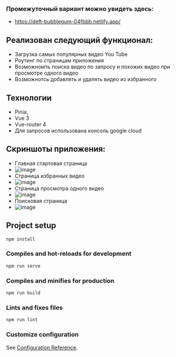 ### Промежуточный вариант можно увидеть здесь:
- https://deft-bubblegum-04fbbb.netlify.app/

## Реализован следующий функционал:
- Загрузка самых популярных видео You Tube
- Роутинг по страницам приложения
- Возможномть поиска видео по запросу и похожих видео при просмотре одного видео
- Возможнотсь добавлять и удалять видео из избранного

## Технологии
- Pinia,
- Vue 3
- Vue-router 4
- Для запросов использована консоль google cloud

## Скриншоты приложения:
- Главная стартовая страница
- ![image](https://github.com/Kalliacto/Mini_video_service/assets/98468178/93af8ee2-e556-4e3b-ba8d-06b236a4f29f)
- Страница избранных видео
- ![image](https://github.com/Kalliacto/Mini_video_service/assets/98468178/f6c18559-a537-47ac-9032-d1b355605892)
- Страница просмотра одного видео
-  ![image](https://github.com/Kalliacto/Mini_video_service/assets/98468178/b9587f1a-c8f2-4e71-868c-5e176d511e6e)
- Поисковая страница
- ![image](https://github.com/Kalliacto/Mini_video_service/assets/98468178/adcb6f33-11b4-487f-a10b-6cae381ae559)



## Project setup
```
npm install
```

### Compiles and hot-reloads for development
```
npm run serve
```

### Compiles and minifies for production
```
npm run build
```

### Lints and fixes files
```
npm run lint
```

### Customize configuration
See [Configuration Reference](https://cli.vuejs.org/config/).

